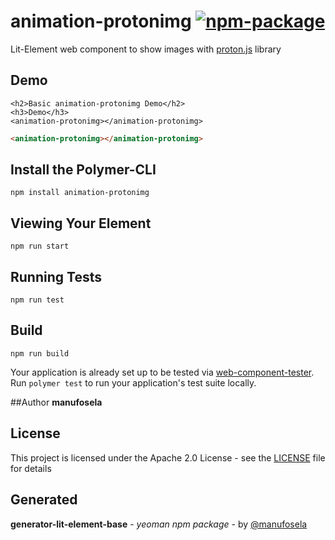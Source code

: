 # animation-protonimg [![npm-package](https://img.shields.io/badge/npmjs-package-red)](https://www.npmjs.com/package/animation-protonimg)

Lit-Element web component to show images with [proton.js](https://github.com/drawcall/Proton) library

## Demo

```
<h2>Basic animation-protonimg Demo</h2>
<h3>Demo</h3>
<animation-protonimg></animation-protonimg>

```
<!---
```
<custom-element-demo>
  <template>
    <link rel="import" href="animation-protonimg.html">
    <next-code-block></next-code-block>
  </template>
</custom-element-demo>
```
-->
```html
<animation-protonimg></animation-protonimg>

```
## Install the Polymer-CLI

```
npm install animation-protonimg
```


## Viewing Your Element

```
npm run start
```

## Running Tests

```
npm run test
```

## Build
```
npm run build
```

Your application is already set up to be tested via [web-component-tester](https://github.com/Polymer/web-component-tester). Run `polymer test` to run your application's test suite locally.

##Author
**manufosela**

## License

This project is licensed under the Apache 2.0 License - see the [LICENSE](LICENSE) file for details

## Generated

**generator-lit-element-base** - *yeoman npm package* - by [@manufosela](https://github.com/manufosela/generator-litelement-webcomponent)
